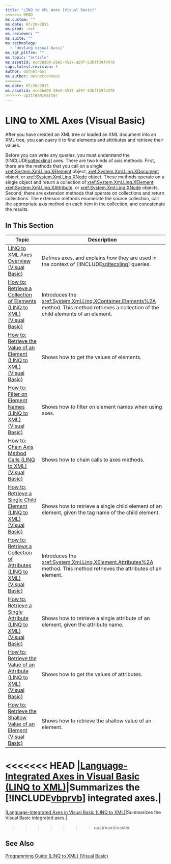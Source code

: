 ```yaml
---
title: "LINQ to XML Axes (Visual Basic)"
<<<<<<< HEAD
ms.custom: ""
ms.date: 07/20/2015
ms.prod: .net
ms.reviewer: ""
ms.suite: ""
ms.technology: 
  - "devlang-visual-basic"
ms.tgt_pltfrm: ""
ms.topic: "article"
ms.assetid: ecd3bd00-28e5-4517-a59f-53bff39fd478
caps.latest.revision: 3
author: dotnet-bot
ms.author: dotnetcontent
=======
ms.date: 07/20/2015
ms.assetid: ecd3bd00-28e5-4517-a59f-53bff39fd478
>>>>>>> upstream/master
---
```

# LINQ to XML Axes (Visual Basic)
After you have created an XML tree or loaded an XML document into an XML tree, you can query it to find elements and attributes and retrieve their values.  
  
 Before you can write any queries, you must understand the [!INCLUDE[sqltecxlinq](~/includes/sqltecxlinq-md.md)] axes. There are two kinds of axis methods: First, there are the methods that you call on a single <xref:System.Xml.Linq.XElement> object, <xref:System.Xml.Linq.XDocument> object, or <xref:System.Xml.Linq.XNode> object. These methods operate on a single object and return a collection of <xref:System.Xml.Linq.XElement>, <xref:System.Xml.Linq.XAttribute>, or <xref:System.Xml.Linq.XNode> objects. Second, there are extension methods that operate on collections and return collections. The extension methods enumerate the source collection, call the appropriate axis method on each item in the collection, and concatenate the results.  
  
## In This Section  
  
|Topic|Description|  
|-----------|-----------------|  
|[LINQ to XML Axes Overview (Visual Basic)](../../../../visual-basic/programming-guide/concepts/linq/linq-to-xml-axes-overview.md)|Defines axes, and explains how they are used in the context of [!INCLUDE[sqltecxlinq](~/includes/sqltecxlinq-md.md)] queries.|  
|[How to: Retrieve a Collection of Elements (LINQ to XML) (Visual Basic)](../../../../visual-basic/programming-guide/concepts/linq/how-to-retrieve-a-collection-of-elements-linq-to-xml.md)|Introduces the <xref:System.Xml.Linq.XContainer.Elements%2A> method. This method retrieves a collection of the child elements of an element.|  
|[How to: Retrieve the Value of an Element (LINQ to XML) (Visual Basic)](../../../../visual-basic/programming-guide/concepts/linq/how-to-retrieve-the-value-of-an-element-linq-to-xml.md)|Shows how to get the values of elements.|  
|[How to: Filter on Element Names (LINQ to XML) (Visual Basic)](../../../../visual-basic/programming-guide/concepts/linq/how-to-filter-on-element-names-linq-to-xml.md)|Shows how to filter on element names when using axes.|  
|[How to: Chain Axis Method Calls (LINQ to XML) (Visual Basic)](../../../../visual-basic/programming-guide/concepts/linq/how-to-chain-axis-method-calls-linq-to-xml.md)|Shows how to chain calls to axes methods.|  
|[How to: Retrieve a Single Child Element (LINQ to XML) (Visual Basic)](../../../../visual-basic/programming-guide/concepts/linq/how-to-retrieve-a-single-child-element-linq-to-xml.md)|Shows how to retrieve a single child element of an element, given the tag name of the child element.|  
|[How to: Retrieve a Collection of Attributes (LINQ to XML) (Visual Basic)](../../../../visual-basic/programming-guide/concepts/linq/how-to-retrieve-a-collection-of-attributes-linq-to-xml.md)|Introduces the <xref:System.Xml.Linq.XElement.Attributes%2A> method. This method retrieves the attributes of an element.|  
|[How to: Retrieve a Single Attribute (LINQ to XML) (Visual Basic)](../../../../visual-basic/programming-guide/concepts/linq/how-to-retrieve-a-single-attribute-linq-to-xml.md)|Shows how to retrieve a single attribute of an element, given the attribute name.|  
|[How to: Retrieve the Value of an Attribute (LINQ to XML) (Visual Basic)](../../../../visual-basic/programming-guide/concepts/linq/how-to-retrieve-the-value-of-an-attribute-linq-to-xml.md)|Shows how to get the values of attributes.|  
|[How to: Retrieve the Shallow Value of an Element (Visual Basic)](../../../../visual-basic/programming-guide/concepts/linq/how-to-retrieve-the-shallow-value-of-an-element.md)|Shows how to retrieve the shallow value of an element.|  
<<<<<<< HEAD
|[Language-Integrated Axes in Visual Basic (LINQ to XML)](../../../../visual-basic/programming-guide/concepts/linq/language-integrated-axes.md)|Summarizes the [!INCLUDE[vbprvb](~/includes/vbprvb-md.md)] integrated axes.|  
=======
|[Language-Integrated Axes in Visual Basic (LINQ to XML)](../../../../visual-basic/programming-guide/concepts/linq/language-integrated-axes.md)|Summarizes the Visual Basic integrated axes.|  
>>>>>>> upstream/master
  
## See Also  
 [Programming Guide (LINQ to XML) (Visual Basic)](../../../../visual-basic/programming-guide/concepts/linq/programming-guide-linq-to-xml.md)
